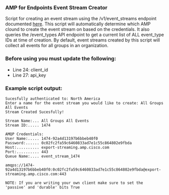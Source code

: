 ### AMP for Endpoints Event Stream Creator

Script for creating an event stream using the /v1/event_streams endpoint documented [here](https://api-docs.amp.cisco.com/api_actions/details?api_action=POST+%2Fv1%2Fevent_streams&api_host=api.amp.cisco.com&api_resource=EventStream&api_version=v1). This script will automatically determine which AMP clound to create the event stream on based on the credentials. It also queries the /event_types API endpoint to get a current list of ALL event_type IDs at time of creation. By default, event streams created by this script will collect all events for all groups in an organization.

### Before using you must update the following:
- Line 24: client_id 
- Line 27: api_key

### Example script output:  
```
Sucesfully authenticated to: North America
Enter a name for the event stream you would like to create: All Groups All Events
Stream Created Sucesfully!

Stream Name:... All Groups All Events
Stream ID:..... 1474

AMQP Credentials:
User Name:..... 1474-92a4d13197b6bbeb40f0
Password:...... 0c02fc2fa59c6460833ad7e1c55c864802e9fbda
Host:.......... export-streaming.amp.cisco.com
Port:.......... 443
Queue Name:.... event_stream_1474

amqps://1474-92a4d13197b6bbeb40f0:0c02fc2fa59c6460833ad7e1c55c864802e9fbda@export-streaming.amp.cisco.com:443

NOTE: If you are writing your own client make sure to set the 'passive' and 'durable' bits True
```
